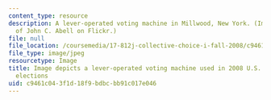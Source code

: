 ```yaml
---
content_type: resource
description: A lever-operated voting machine in Millwood, New York. (Image courtesy
  of John C. Abell on Flickr.)
file: null
file_location: /coursemedia/17-812j-collective-choice-i-fall-2008/c9461c043f1d18f9bdbcbb91c017e046_17-812jf08-th.jpg
file_type: image/jpeg
resourcetype: Image
title: Image depicts a lever-operated voting machine used in 2008 U.S. presidential
  elections
uid: c9461c04-3f1d-18f9-bdbc-bb91c017e046
---
```

